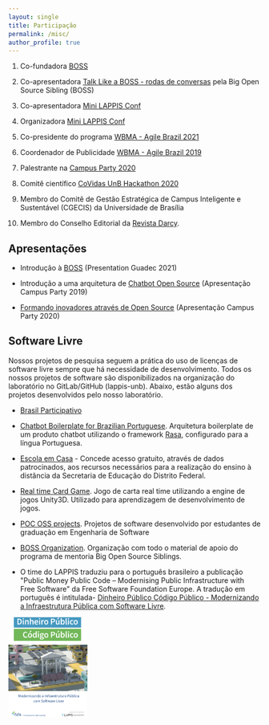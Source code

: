 ```yaml
---
layout: single
title: Participação
permalink: /misc/
author_profile: true
---
```





1. Co-fundadora [BOSS](https://www.youtube.com/c/BigOpenSourceSibling)
2. Co-apresentadora [Talk Like a BOSS - rodas de conversas](https://youtube.com/playlist?list=PLFFHHqnY3q2FLjtGKYuI-V-z9u7jzBOb_) pela Big Open Source Sibling (BOSS)
3. Co-apresentadora [Mini LAPPIS Conf](https://youtu.be/zynynEynpk8)
4. Organizadora [Mini LAPPIS Conf](https://github.com/lappis-unb/MiniLappisConf)
5. Co-presidente do programa [WBMA - Agile Brazil 2021](http://www.agilebrazil.com/2021/wbma)
6. Coordenador de Publicidade [WBMA - Agile Brazil 2019](http://www.agilebrazil.com/2019/docs/en/wbma/)
7. Palestrante na [Campus Party 2020](https://youtu.be/MlGYHl3Iyyg)

8. Comitê científico [CoVidas UnB Hackathon 2020](https://covidas-unb.github.io/InfoGerais/)
9. Membro do Comitê de Gestão Estratégica de Campus Inteligente e Sustentável (CGECIS) da Universidade de Brasília
10. Membro do Conselho Editorial da [Revista Darcy](https://revistadarcy.unb.br).

## Apresentações

- Introdução à [BOSS](https://docs.google.com/presentation/d/1bAOZ0gLjEIwOLhkRhakvaXG1_FP4fGuHYMVhEc72w7M/edit?usp=sharing) (Presentation Guadec 2021)

- Introdução a uma arquitetura de [Chatbot Open Source](https://docs.google.com/presentation/d/1c0bLbdfj8ztAvIQz3MNYSp0I6zjUhQDO4k3aqQianEU/edit?usp=sharing) (Apresentação Campus Party 2019)

- [Formando inovadores através de Open Source](https://docs.google.com/presentation/d/1xFwBtiMU08lOgSGFG4s9QpUZF80Ei5HENvTPN1VffGs/edit?usp=sharing) (Apresentação Campus Party 2020)

## Software Livre

Nossos projetos de pesquisa seguem a prática do uso de licenças de software livre sempre que há necessidade de desenvolvimento. Todos os nossos projetos de software são disponibilizados na organização do laboratório no GitLab/GitHub (lappis-unb). Abaixo, estão alguns dos projetos desenvolvidos pelo nosso laboratório.

- [Brasil Participativo](https://gitlab.com/lappis-unb/decidimbr)

- [Chatbot Boilerplate for Brazilian Portuguese](https://github.com/lappis-unb/rasa-ptbr-boilerplate). Arquitetura boilerplate de um produto chatbot utilizando o framework [Rasa](www.rasa.com), configurado para a língua Portuguesa.

- [Escola em Casa](https://github.com/Escola-em-Casa) - Concede acesso gratuito, através de dados patrocinados, aos recursos necessários para a realização do ensino à distância da Secretaria de Educação do Distrito Federal.

- [Real time Card Game](https://github.com/lappis-unb/realtimecardgame). Jogo de carta real time utilizando a engine de jogos Unity3D. Utilizado para aprendizagem de desenvolvimento de jogos.

- [POC OSS projects](https://github.com/fga-eps-mds). Projetos de software desenvolvido por estudantes de graduação em Engenharia de Software

- [BOSS Organization](https://github.com/BOSS-BigOpenSourceSibling/). Organização com todo o material de apoio do programa de mentoria Big Open Source Siblings.

- O time do LAPPIS traduziu para o português brasileiro a publicação "Public Money Public Code – Modernising Public Infrastructure with Free Software" da Free Software Foundation Europe. A tradução em português é intitulada- [Dinheiro Público Código Público - Modernizando a Infraestrutura Pública com Software Livre](https://download.fsfe.org/campaigns/pmpc/PMPC-Modernising-with-Free-Software.pt_br.pdf).


<img src="/images/publico.png" alt="Dinheiro Público Código Publico - Modernizando a Infraestrutura Pública com Software Livre" style="height: 200px;" />


